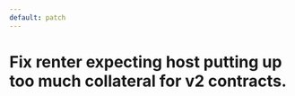 ```yaml
---
default: patch
---
```


# Fix renter expecting host putting up too much collateral for v2 contracts.
